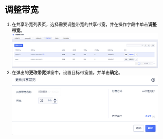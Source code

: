 # 调整带宽
1. 在共享带宽列表页，选择需要调整带宽的共享带宽，并在操作字段中单击**调整带宽**。
![image](/guide/image/19.png)
2. 在弹出的**更改带宽**弹窗中，设置目标带宽值，并单击**确定**。
![image](/guide/image/20.png)
